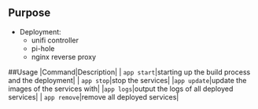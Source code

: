## Purpose
- Deployment:
    - unifi controller
    - pi-hole
    - nginx reverse proxy

##Usage
|Command|Description|
| ``app start``|starting up the build process and the deployment|
| ``app stop``|stop the services|
|``app update``|update the images of the services with|
|``app logs``|output the logs of all deployed services|
| ``app remove``|remove all deployed services|
